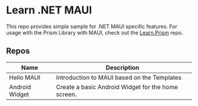 # Learn .NET MAUI

This repo provides simple sample for .NET MAUI specific features. For usage with the Prism Library with MAUI, check out the [Learn.Prism](https://github.com/DamianSuess/Learn.PrismLibrary) repo.

## Repos

| Name | Description |
|-|-|
| Hello MAUI |  Introduction to MAUI based on the Templates
| Android Widget | Create a basic Android Widget for the home screen.

